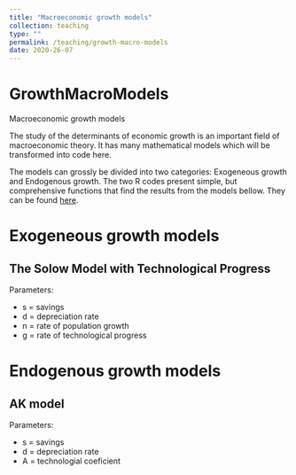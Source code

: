 ```yaml
---
title: "Macroeconomic growth models"
collection: teaching
type: ""
permalink: /teaching/growth-macro-models
date: 2020-26-07
---
```


# GrowthMacroModels
Macroeconomic growth models

The study of the determinants of economic growth is an important field of macroeconomic theory. It has many mathematical models 
which will be transformed into code here.

The models can grossly be divided into two categories: Exogeneous growth and Endogenous growth. The two R codes present simple, but comprehensive functions that find the results from the models bellow. They can be found [here](https://github.com/pedrohcrocha/GrowthMacroModels).

# Exogeneous growth models

## The Solow Model with Technological Progress

Parameters: 

* s = savings
* d = depreciation rate
* n = rate of population growth
* g = rate of technological progress

# Endogenous growth models

## AK model

Parameters:

* s = savings
* d = depreciation rate
* A = technologial coeficient

